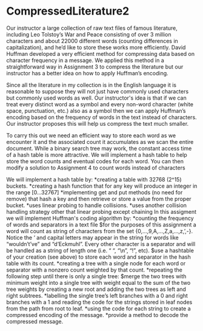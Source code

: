 # CompressedLiterature2
Our instructor a large collection of raw text files of famous literature, including Leo Tolstoy’s War and Peace consisting of over 3 million characters and about 22000 different words (counting differences in capitalization), and he’d like to store these works more efficiently. David Huffman developed a very efficient method for compressing data based on character frequency in a message. We applied this method in a straightforward way in Assignment 3 to compress the literature but our instructor has a better idea on how to apply Huffman’s encoding.

Since all the literature in my collection is in the English language it is reasonable to suppose
they will not just have commonly used characters but commonly used words as well. Our instructor's idea is
that if we can treat every distinct word as a symbol and every non-word character (white space,
punctuation, etc.) also as a symbol then we can apply Huffman’s encoding based on the
frequency of words in the text instead of characters. Our instructor proposes this will help us compress the
text much smaller.

To carry this out we need an efficient way to store each word as we encounter it and the
associated count it accumulates as we scan the entire document. While a binary search tree
may work, the constant access time of a hash table is more attractive. We will implement a
hash table to help store the word counts and eventual codes for each word. You can then
modify a solution to Assignment 4 to count words instead of characters

We will implement a hash table by:
  *creating a table with 32768 (2^15) buckets.
  *creating a hash function that for any key will produce an integer in the range [0...32767]
  *implementing get and put methods (no need for remove) that hash a key and then
retrieve or store a value from the proper bucket.
  *uses linear probing to handle collisions.
  *uses another collision handling strategy other that linear probing except chaining
In this assigment we will implement Huffman's coding algorithm by:
  *counting the frequency of words and separators in a text file
    $for the purposes of this assignment a word will count as string of characters from
the set {0,...,9,A,...,Z,a,...,z,’,-}. Notice the ‘ and capital letters may appear in the
string for words like “wouldn’t’ve” and “d’Eckmuhl”. Every other character is a
separator and will be handled as a string of length one (i.e. “ “, “\n”, “!”, etc).
    $use a hashtable of your creation (see above) to store each word and separator in
the hash table with its count.
  *creating a tree with a single node for each word or separator with a non­zero count
weighted by that count.
  *repeating the following step until there is only a single tree:
    $merge the two trees with minimum weight into a single tree with weight equal to
the sum of the two tree weights by creating a new root and adding the two trees
as left and right subtrees.
  *labelling the single tree’s left branches with a 0 and right branches with a 1 and reading
the code for the strings stored in leaf nodes from the path from root to leaf.
  *using the code for each string to create a compressed encoding of the message.
  *provide a method to decode the compressed message.
